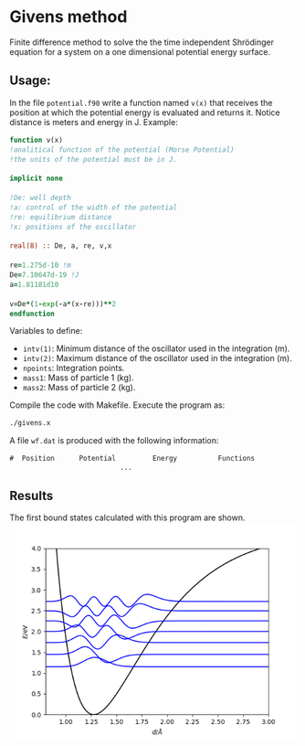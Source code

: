 # Givens method
Finite difference method to solve the the time independent Shrödinger equation for a system on a one dimensional potential energy surface.

## Usage:
In the file ```potential.f90``` write a function named ```v(x)``` that receives the position at which the potential energy is evaluated and returns it.
Notice distance is meters and energy in J.
Example:
```fortran
function v(x)
!analitical function of the potential (Morse Potential)                     
!the units of the potential must be in J.

implicit none

!De: well depth
!a: control of the width of the potential 
!re: equilibrium distance
!x: positions of the oscillator

real(8) :: De, a, re, v,x

re=1.275d-10 !m
De=7.10647d-19 !J
a=1.81181d10

v=De*(1-exp(-a*(x-re)))**2
endfunction

```
Variables to define:
* ```intv(1)```: Minimum distance of the oscillator used in the integration (m).
* ```intv(2)```: Maximum distance of the oscillator used in the integration (m).
* ```npoints```: Integration points.
* ```mass1```: Mass of particle 1 (kg).
* ```mass2```: Mass of particle 2 (kg).

Compile the code with Makefile. Execute the program as:
```bash
./givens.x
```
A file ```wf.dat``` is produced with the following information:
```
#  Position      Potential         Energy          Functions 
                           ...
```

## Results
The first bound states calculated with this program are shown.
![bound_states](images/bound_states.png)
